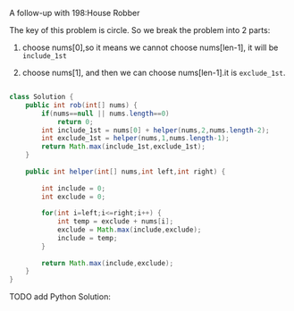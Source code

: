 
A follow-up with 198:House Robber

The key of this problem is circle. So we break the problem into 2 parts:

1. choose nums[0],so it means we cannot choose nums[len-1], it will be `include_1st`

2. choose nums[1], and then we can choose nums[len-1].it is `exclude_1st`.

```Java

class Solution {
    public int rob(int[] nums) {
        if(nums==null || nums.length==0)
            return 0;
        int include_1st = nums[0] + helper(nums,2,nums.length-2);
        int exclude_1st = helper(nums,1,nums.length-1);
        return Math.max(include_1st,exclude_1st);
    }
    
    public int helper(int[] nums,int left,int right) {
        
        int include = 0;
        int exclude = 0;
        
        for(int i=left;i<=right;i++) {
            int temp = exclude + nums[i];
            exclude = Math.max(include,exclude);
            include = temp;
        }
        
        return Math.max(include,exclude);
    }
}

```

TODO add Python Solution:

```Python


```